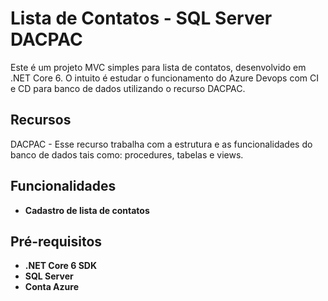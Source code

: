 # Lista de Contatos - SQL Server DACPAC
Este é um projeto MVC simples para lista de contatos, desenvolvido em .NET Core 6. O intuito é estudar o funcionamento do Azure Devops com CI e CD para banco de dados utilizando o recurso DACPAC.

## Recursos
DACPAC - Esse recurso trabalha com a estrutura e as funcionalidades do banco de dados tais como: procedures, tabelas e views.

## Funcionalidades

- **Cadastro de lista de contatos**

## Pré-requisitos
- **.NET Core 6 SDK**
- **SQL Server**
- **Conta Azure**
